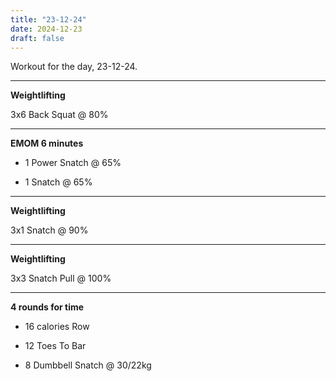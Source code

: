 ```yaml
---
title: "23-12-24"
date: 2024-12-23
draft: false
---
```


Workout for the day, 23-12-24.

---

**Weightlifting**

3x6 Back Squat @ 80%

---

**EMOM 6 minutes**

- 1 Power Snatch @ 65%

- 1 Snatch @ 65%

---

**Weightlifting**

3x1 Snatch @ 90%

---

**Weightlifting**

3x3 Snatch Pull @ 100%

---

**4 rounds for time**

- 16 calories Row

- 12 Toes To Bar

- 8 Dumbbell Snatch @ 30/22kg

